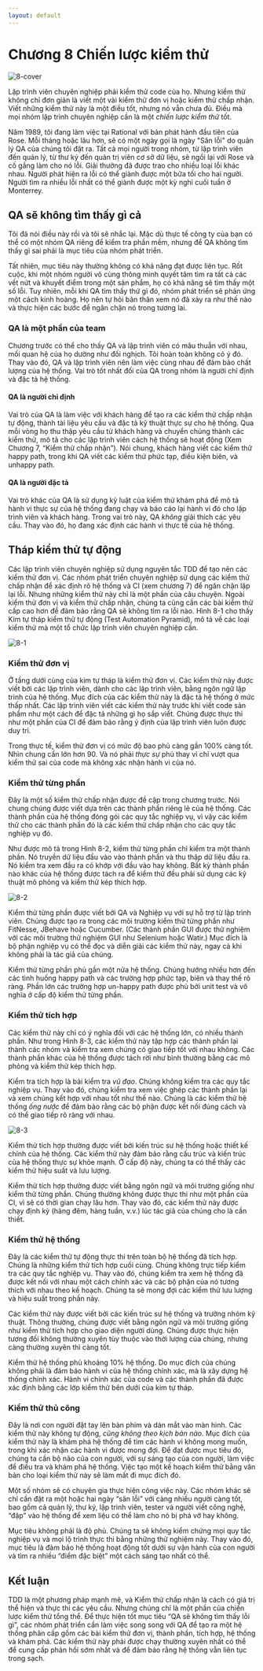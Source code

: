 ```yaml
---
layout: default
---
```


# Chương 8 Chiến lược kiểm thử

![8-cover](images/8-cover.png)

Lập trình viên chuyên nghiệp phải kiểm thử code của họ. Nhưng kiểm thử không chỉ đơn giản là viết một vài kiểm thử đơn vị hoặc kiểm thử chấp nhận. Viết những kiểm thử này là một điều tốt, nhưng nó vẫn chưa đủ. Điều mà mọi nhóm lập trình chuyên nghiệp cần là một _chiến lược kiểm thử_ tốt.

Năm 1989, tôi đang làm việc tại Rational với bản phát hành đầu tiên của Rose. Mỗi tháng hoặc lâu hơn, sẽ có một ngày gọi là ngày "Săn lỗi" do quản lý QA của chúng tôi đặt ra. Tất cả mọi người trong nhóm, từ lập trình viên đến quản lý, từ thư ký đến quản trị viên cơ sở dữ liệu, sẽ ngồi lại với Rose và cố gắng làm cho nó lỗi. Giải thưởng đã được trao cho nhiều loại lỗi khác nhau. Người phát hiện ra lỗi có thể giành được một bữa tối cho hai người. Người tìm ra nhiều lỗi nhất có thể giành được một kỳ nghỉ cuối tuần ở Monterrey.

## QA sẽ không tìm thấy gì cả

Tôi đã nói điều này rồi và tôi sẽ nhắc lại. Mặc dù thực tế công ty của bạn có thể có một nhóm QA riêng để kiểm tra phần mềm, nhưng để QA không tìm thấy gì sai phải là mục tiêu của nhóm phát triển.

Tất nhiên, mục tiêu này thường không có khả năng đạt được liên tục. Rốt cuộc, khi một nhóm người vô cùng thông minh quyết tâm tìm ra tất cả các vết nứt và khuyết điểm trong một sản phẩm, họ có khả năng sẽ tìm thấy một số lỗi. Tuy nhiên, mỗi khi QA tìm thấy thứ gì đó, nhóm phát triển sẽ phản ứng một cách kinh hoàng. Họ nên tự hỏi bản thân xem nó đã xảy ra như thế nào và thực hiện các bước để ngăn chặn nó trong tương lai.

### QA là một phần của team

Chương trước có thể cho thấy QA và lập trình viên có mâu thuẫn với nhau, mối quan hệ của họ dường như đối nghịch. Tôi hoàn toàn không có ý đó. Thay vào đó, QA và lập trình viên nên làm việc cùng nhau để đảm bảo chất lượng của hệ thống. Vai trò tốt nhất đối của QA trong nhóm là người chỉ định và đặc tả hệ thống.

#### QA là người chỉ định

Vai trò của QA là làm việc với khách hàng để tạo ra các kiểm thử chấp nhận tự động, thành tài liệu yêu cầu và đặc tả kỹ thuật thực sự cho hệ thống. Qua mỗi vòng họ thu thập yêu cầu từ khách hàng và chuyển chúng thành các kiểm thử, mô tả cho các lập trình viên cách hệ thống sẽ hoạt động (Xem Chương 7, “Kiểm thử chấp nhận”). Nói chung, khách hàng viết các kiểm thử happy path, trong khi QA viết các kiểm thử phức tạp, điều kiện biên, và unhappy path.

#### QA là người đặc tả

Vai trò khác của QA là sử dụng kỷ luật của kiểm thử khám phá để mô tả hành vi thực sự của hệ thống đang chạy và báo cáo lại hành vi đó cho lập trình viên và khách hàng. Trong vai trò này, QA _không_ giải thích các yêu cầu. Thay vào đó, họ đang xác định các hành vi thực tế của hệ thống.

## Tháp kiểm thử tự động

Các lập trình viên chuyên nghiệp sử dụng nguyên tắc TDD để tạo nên các kiểm thử đơn vị. Các nhóm phát triển chuyên nghiệp sử dụng các kiểm thử chấp nhận để xác định rõ hệ thống và CI (xem chương 7) để ngăn chặn lặp lại lỗi. Nhưng những kiểm thử này chỉ là một phần của câu chuyện. Ngoài kiểm thử đơn vị và kiểm thử chấp nhận, chúng ta cũng cần các bài kiểm thử cấp cao hơn để đảm bảo rằng QA sẽ không tìm ra lỗi nào. Hình 8-1 cho thấy Kim tự tháp kiểm thử tự động (Test Automation Pyramid), mô tả về các loại kiểm thử mà một tổ chức lập trình viên chuyên nghiệp cần.

![8-1](images/8-1.png)

### Kiểm thử đơn vị

Ở tầng dưới cùng của kim tự tháp là kiểm thử đơn vị. Các kiểm thử này được viết bởi các lập trình viên, dành cho các lập trình viên, bằng ngôn ngữ lập trình của hệ thống. Mục đích của các kiểm thử này là đặc tả hệ thống ở mức thấp nhất. Các lập trình viên viết các kiểm thử này trước khi viết code sản phẩm như một cách để đặc tả những gì họ sắp viết. Chúng được thực thi như một phần của CI để đảm bảo rằng ý định của lập trình viên luôn được duy trì.

Trong thực tế, kiểm thử đơn vị có mức độ bao phủ càng gần 100% càng tốt. Nhìn chung cần lớn hơn 90. Và nó phải _thực sự_ phủ thay vì chỉ vượt qua kiểm thử sai của code mà không xác nhận hành vi của nó.

### Kiểm thử từng phần

Đây là một số kiểm thử chấp nhận được đề cập trong chương trước. Nói chung chúng được viết dựa trên các thành phần riêng lẻ của hệ thống. Các thành phần của hệ thống đóng gói các quy tắc nghiệp vụ, vì vậy các kiểm thử cho các thành phần đó là các kiểm thử chấp nhận cho các quy tắc nghiệp vụ đó.

Như được mô tả trong Hình 8-2, kiểm thử từng phần chỉ kiểm tra một thành phần. Nó truyền dữ liệu đầu vào vào thành phần và thu thập dữ liệu đầu ra. Nó kiểm tra xem đầu ra có khớp với đầu vào hay không. Bất kỳ thành phần nào khác của hệ thống được tách ra để kiểm thử đều phải sử dụng các kỹ thuật mô phỏng và kiểm thử kép thích hợp.

![8-2](images/8-2.png)

Kiểm thử từng phần được viết bởi QA và Nghiệp vụ với sự hỗ trợ từ lập trình viên. Chúng được tạo ra trong các môi trường kiểm thử từng phần như FitNesse, JBehave hoặc Cucumber. (Các thành phần GUI được thử nghiệm với các môi trường thử nghiệm GUI như Selenium hoặc Watir.) Mục đích là bộ phận nghiệp vụ có thể đọc và diễn giải các kiểm thử này, ngay cả khi không phải là tác giả của chúng.

Kiểm thử từng phần phủ gần một nửa hệ thống. Chúng hướng nhiều hơn đến các tình huống happy path và các trường hợp phức tạp, biên và thay thế rõ ràng. Phần lớn các trường hợp un-happy path được phủ bởi unit test và vô nghĩa ở cấp độ kiểm thử từng phần.

### Kiểm thử tích hợp

Các kiểm thử này chỉ có ý nghĩa đối với các hệ thống lớn, có nhiều thành phần. Như trong Hình 8-3, các kiểm thử này tập hợp các thành phần lại thành các nhóm và kiểm tra xem chúng có giao tiếp tốt với nhau không. Các thành phần khác của hệ thống được tách rời như bình thường bằng các mô phỏng và kiểm thử kép thích hợp.

Kiểm tra tích hợp là bài kiểm tra _vũ đạo_. Chúng không kiểm tra các quy tắc nghiệp vụ. Thay vào đó, chúng kiểm tra xem việc ghép các thành phần lại và xem chúng kết hợp với nhau tốt như thế nào. Chúng là các kiểm thử hệ thống _ống nước_ để đảm bảo rằng các bộ phận được kết nối đúng cách và có thể giao tiếp rõ ràng với nhau.

![8-3](images/8-3.png)

Kiểm thử tích hợp thường được viết bởi kiến trúc sư hệ thống hoặc thiết kế chính của hệ thống. Các kiểm thử này đảm bảo rằng cấu trúc và kiến trúc của hệ thống thực sự khỏe mạnh. Ở cấp độ này, chúng ta có thể thấy các kiểm thử hiệu suất và lưu lượng.

Kiểm thử tích hợp thường được viết bằng ngôn ngữ và môi trường giống như kiểm thử từng phần. Chúng thường không được thực thi như một phần của CI, vì sẽ có thời gian chạy lâu hơn. Thay vào đó, các kiểm thử này được chạy định kỳ (hàng đêm, hàng tuần, v.v.) lúc tác giả của chúng cho là cần thiết.

### Kiểm thử hệ thống

Đây là các kiểm thử tự động thực thi trên toàn bộ hệ thống đã tích hợp. Chúng là những kiểm thử tích hợp cuối cùng. Chúng không trực tiếp kiểm tra các quy tắc nghiệp vụ. Thay vào đó, chúng kiểm tra xem hệ thống đã được kết nối với nhau một cách chính xác và các bộ phận của nó tương thích với nhau theo kế hoạch. Chúng ta sẽ mong đợi các kiểm thử lưu lượng và hiệu suất trong phần này.

Các kiểm thử này được viết bởi các kiến trúc sư hệ thống và trưởng nhóm kỹ thuật. Thông thường, chúng được viết bằng ngôn ngữ và môi trường giống như kiểm thử tích hợp cho giao diện người dùng. Chúng được thực hiện tương đối không thường xuyên tùy thuộc vào thời lượng của chúng, nhưng càng thường xuyên thì càng tốt.

Kiểm thử hệ thống phủ khoảng 10% hệ thống. Do mục đích của chúng không phải là đảm bảo hành vi của hệ thống chính xác, mà là xây dựng hệ thống chính xác. Hành vi chính xác của code và các thành phần đã được xác định bằng các lớp kiểm thử bên dưới của kim tự tháp.

### Kiểm thử thủ công

Đây là nơi con người đặt tay lên bàn phím và dán mắt vào màn hình. Các kiểm thử này không tự động, _cũng không theo kịch bản nào_. Mục đích của kiểm thử này là khám phá hệ thống để tìm các hành vi không mong muốn, trong khi xác nhận các hành vi được mong đợi. Để đạt được mục tiêu đó, chúng ta cần bộ não của con người, với sự sáng tạo của con người, làm việc để điều tra và khám phá hệ thống. Việc tạo một kế hoạch kiểm thử bằng văn bản cho loại kiểm thử này sẽ làm mất đi mục đích đó.

Một số nhóm sẽ có chuyên gia thực hiện công việc này. Các nhóm khác sẽ chỉ cần đặt ra một hoặc hai ngày “săn lỗi” với càng nhiều người càng tốt, bao gồm cả quản lý, thư ký, lập trình viên, tester và người viết công nghệ, “đập” vào hệ thống để xem liệu có thể làm cho nó bị phá vỡ hay không.

Mục tiêu không phải là độ phủ. Chúng ta sẽ không kiểm chứng mọi quy tắc nghiệp vụ và mọi lộ trình thực thi bằng những thử nghiệm này. Thay vào đó, mục tiêu là đảm bảo hệ thống hoạt động tốt dưới sự vận hành của con người và tìm ra nhiều “điểm đặc biệt” một cách sáng tạo nhất có thể.

## Kết luận

TDD là một phương pháp mạnh mẽ, và Kiểm thử chấp nhận là cách có giá trị thể hiện và thực thi các yêu cầu. Nhưng chúng chỉ là một phần của chiến lược kiểm thử tổng thể. Để thực hiện tốt mục tiêu “QA sẽ không tìm thấy lỗi gì”, các nhóm phát triển cần làm việc song song với QA để tạo ra một hệ thống phân cấp gồm các bài kiểm thử đơn vị, thành phần, tích hợp, hệ thống và khám phá. Các kiểm thử này phải được chạy thường xuyên nhất có thể để cung cấp phản hồi sớm nhất và để đảm bảo rằng hệ thống vẫn liên tục trong sạch.
